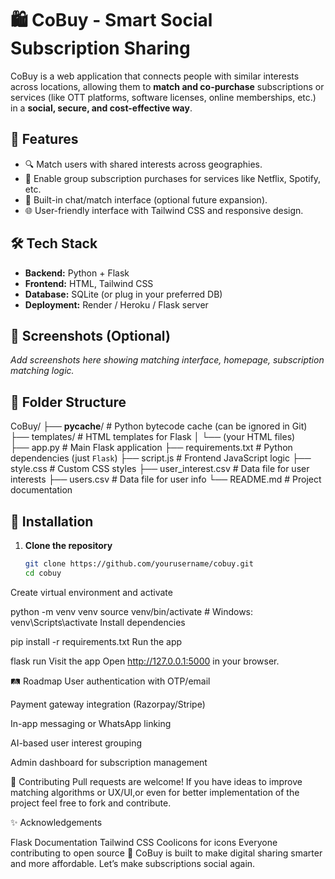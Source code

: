 # 🛍️ CoBuy - Smart Social Subscription Sharing

CoBuy is a web application that connects people with similar interests across locations, allowing them to **match and co-purchase** subscriptions or services (like OTT platforms, software licenses, online memberships, etc.) in a **social, secure, and cost-effective way**.

## 🚀 Features

- 🔍 Match users with shared interests across geographies.
- 🤝 Enable group subscription purchases for services like Netflix, Spotify, etc.
- 💬 Built-in chat/match interface (optional future expansion).
- 🌐 User-friendly interface with Tailwind CSS and responsive design.

## 🛠️ Tech Stack

- **Backend:** Python + Flask  
- **Frontend:** HTML, Tailwind CSS  
- **Database:** SQLite (or plug in your preferred DB)  
- **Deployment:** Render / Heroku / Flask server  

## 📸 Screenshots (Optional)

_Add screenshots here showing matching interface, homepage, subscription matching logic._

## 📂 Folder Structure

CoBuy/
├── __pycache__/               # Python bytecode cache (can be ignored in Git)
├── templates/                 # HTML templates for Flask
│   └── (your HTML files)      
├── app.py                     # Main Flask application
├── requirements.txt           # Python dependencies (just `Flask`)
├── script.js                  # Frontend JavaScript logic
├── style.css                  # Custom CSS styles
├── user_interest.csv          # Data file for user interests
├── users.csv                  # Data file for user info
└── README.md                  # Project documentation


## 🔧 Installation

1. **Clone the repository**
   ```bash
   git clone https://github.com/yourusername/cobuy.git
   cd cobuy
Create virtual environment and activate


python -m venv venv
source venv/bin/activate  # Windows: venv\Scripts\activate
Install dependencies

pip install -r requirements.txt
Run the app

flask run
Visit the app
Open http://127.0.0.1:5000 in your browser.

🛤️ Roadmap
 User authentication with OTP/email

 Payment gateway integration (Razorpay/Stripe)

 In-app messaging or WhatsApp linking

 AI-based user interest grouping

 Admin dashboard for subscription management

🙌 Contributing
Pull requests are welcome! If you have ideas to improve matching algorithms or UX/UI,or even for better implementation of the project feel free to fork and contribute.

✨ Acknowledgements

Flask Documentation
Tailwind CSS
Coolicons for icons
Everyone contributing to open source 💙
CoBuy is built to make digital sharing smarter and more affordable.
Let’s make subscriptions social again.

